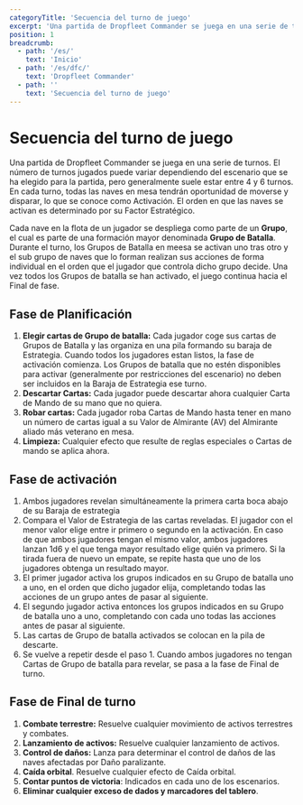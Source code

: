 ```yaml
---
categoryTitle: 'Secuencia del turno de juego'
excerpt: 'Una partida de Dropfleet Commander se juega en una serie de turnos.'
position: 1
breadcrumb:
  - path: '/es/'
    text: 'Inicio'
  - path: '/es/dfc/'
    text: 'Dropfleet Commander'
  - path: ''
    text: 'Secuencia del turno de juego'
---
```


# Secuencia del turno de juego

Una partida de Dropfleet Commander se juega en una serie de turnos. El número de turnos jugados puede variar dependiendo del escenario que se ha elegido para la partida, pero generalmente suele estar entre 4 y 6 turnos. En cada turno, todas las naves en mesa tendrán oportunidad de moverse y disparar, lo que se conoce como Activación. El orden en que las naves se activan es determinado por su Factor Estratégico.

Cada nave en la flota de un jugador se despliega como parte de un **Grupo**, el cual es parte de una formación mayor denominada **Grupo de Batalla**. Durante el turno, los Grupos de Batalla en meesa se activan uno tras otro y el sub grupo de naves que lo forman realizan sus acciones de forma individual en el orden que el jugador que controla dicho grupo decide. Una vez todos los Grupos de batalla se han activado, el juego continua hacia el Final de fase.

## Fase de Planificación

1. **Elegir cartas de Grupo de batalla:** Cada jugador coge sus cartas de Grupos de Batalla y las organiza en una pila formando su baraja de Estrategia. Cuando todos los jugadores estan listos, la fase de activación comienza. Los Grupos de batalla que no estén disponibles para activar (generalmente por restricciones del escenario) no deben ser incluidos en la Baraja de Estrategia ese turno.
1. **Descartar Cartas:** Cada jugador puede descartar ahora cualquier Carta de Mando de su mano que no quiera.
1. **Robar cartas:** Cada jugador roba Cartas de Mando hasta tener en mano un número de cartas igual a su Valor de Almirante (AV) del Almirante aliado más veterano en mesa.
1. **Limpieza:** Cualquier efecto que resulte de reglas especiales o Cartas  de mando se aplica ahora.

## Fase de activación

1. Ambos jugadores revelan simultáneamente la primera carta boca abajo de su Baraja de estrategia
1. Compara el Valor de Estrategia de las cartas reveladas. El jugador con el menor valor elige entre ir primero o segundo en la activación. En caso de que ambos jugadores tengan el mismo valor, ambos jugadores lanzan 1d6 y el que tenga mayor resultado elige quién va primero. Si la tirada fuera de nuevo un empate, se repite hasta que uno de los jugadores obtenga un resultado mayor.
1. El primer jugador activa los grupos indicados en su Grupo de batalla uno a uno, en el orden que dicho jugador elija, completando todas las acciones de un grupo antes de pasar al siguiente.
1. El segundo jugador activa entonces los grupos indicados en su Grupo de batalla uno a uno, completando con cada uno todas las acciones antes de pasar al siguiente.
1. Las cartas de Grupo de batalla activados se colocan en la pila de descarte.
1. Se vuelve a repetir desde el paso 1. Cuando ambos jugadores no tengan Cartas de Grupo de batalla para revelar, se pasa a la fase de Final de turno.

## Fase de Final de turno

1. **Combate terrestre:** Resuelve cualquier movimiento de activos terrestres y combates.
1. **Lanzamiento de activos:** Resuelve cualquier lanzamiento de activos.
1. **Control de daños:** Lanza para determinar el control de daños de las naves afectadas por Daño paralizante.
1. **Caída orbital**. Resuelve cualquier efecto de Caída orbital.
1. **Contar puntos de victoria**: Indicados en cada uno de los escenarios.
1. **Eliminar cualquier exceso de dados y marcadores del tablero**.
